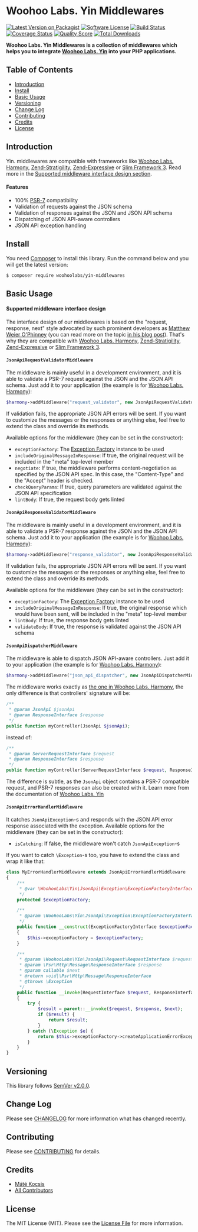# Woohoo Labs. Yin Middlewares

[![Latest Version on Packagist][ico-version]][link-packagist]
[![Software License][ico-license]](LICENSE.md)
[![Build Status][ico-travis]][link-travis]
[![Coverage Status][ico-scrutinizer]][link-scrutinizer]
[![Quality Score][ico-code-quality]][link-code-quality]
[![Total Downloads][ico-downloads]][link-downloads]

**Woohoo Labs. Yin Middlewares is a collection of middlewares which helps you to integrate
[Woohoo Labs. Yin](https://github.com/woohoolabs/yin) into your PHP applications.**

## Table of Contents

* [Introduction](#introduction)
* [Install](#install)
* [Basic Usage](#basic-usage)
* [Versioning](#versioning)
* [Change Log](#change-log)
* [Contributing](#contributing)
* [Credits](#credits)
* [License](#license)

## Introduction

Yin. middlewares are compatible with frameworks like [Woohoo Labs. Harmony](https://github.com/woohoolabs/harmony),
[Zend-Stratigility](https://github.com/zendframework/zend-stratigility/), [Zend-Expressive](https://github.com/zendframework/zend-expressive/) or
[Slim Framework 3](http://www.slimframework.com/docs/concepts/middleware.html). Read more in the [Supported middleware interface design section](https://github.com/woohoolabs/yin-middlewares#supported-middleware-interface-design).

#### Features

- 100% [PSR-7](http://www.php-fig.org/psr/psr-7/) compatibility
- Validation of requests against the JSON schema
- Validation of responses against the JSON and JSON API schema
- Dispatching of JSON API-aware controllers
- JSON API exception handling

## Install

You need [Composer](https://getcomposer.org) to install this library. Run the command below and you will get the latest
version:

```bash
$ composer require woohoolabs/yin-middlewares
```

## Basic Usage

#### Supported middleware interface design

The interface design of our middlewares is based on the "request, response, next" style advocated
by such prominent developers as [Matthew Weier O'Phinney](https://mwop.net/) (you can read more on the topic [in his blog post](https://mwop.net/blog/2015-01-08-on-http-middleware-and-psr-7.html)). That's why
they are compatible with [Woohoo Labs. Harmony](https://github.com/woohoolabs/harmony),
[Zend-Stratigility](https://github.com/zendframework/zend-stratigility/), [Zend-Expressive](https://github.com/zendframework/zend-expressive/) or
[Slim Framework 3](http://www.slimframework.com/docs/concepts/middleware.html).

#### `JsonApiRequestValidatorMiddleware`

The middleware is mainly useful in a development environment, and it is able to validate a
PSR-7 request against the JSON and the JSON API schema. Just add it to your
application (the example is for [Woohoo Labs. Harmony](https://github.com/woohoolabs/harmony)):

```php
$harmony->addMiddleware("request_validator", new JsonApiRequestValidatorMiddleware());
```

If validation fails, the appropriate JSON API errors will be sent. If you want to customize
the messages or the responses or anything else, feel free to extend the class and override its methods.

Available options for the middleware (they can be set in the constructor):

- `exceptionFactory`: The [Exception Factory](https://github.com/woohoolabs/yin/#exceptions) instance to be used
- `includeOriginalMessageInResponse`: If true, the original request will be included in the "meta"
top-level member
- `negotiate`: If true, the middleware performs content-negotiation as specified by the JSON API
spec. In this case, the "Content-Type" and the "Accept" header is checked.
- `checkQueryParams`: If true, query parameters are validated against the JSON API specification
- `lintBody`: If true, the request body gets linted

#### `JsonApiResponseValidatorMiddleware`

The middleware is mainly useful in a development environment, and it is able to validate a
PSR-7 response against the JSON and the JSON API schema. Just add it to your
application (the example is for [Woohoo Labs. Harmony](https://github.com/woohoolabs/harmony)):

```php
$harmony->addMiddleware("response_validator", new JsonApiResponseValidatorMiddleware());
```

If validation fails, the appropriate JSON API errors will be sent. If you want to customize
the messages or the responses or anything else, feel free to extend the class and override its methods.

Available options for the middleware (they can be set in the constructor):

- `exceptionFactory`: The [Exception Factory](https://github.com/woohoolabs/yin/#exceptions) instance to be used
- `includeOriginalMessageInResponse`: If true, the original response which would have been sent,
will be included in the "meta" top-level member
- `lintBody`: If true, the response body gets linted
- `validateBody`: If true, the response is validated against the JSON API schema

#### `JsonApiDispatcherMiddleware`

The middleware is able to dispatch JSON API-aware controllers. Just add it to your
application (the example is for [Woohoo Labs. Harmony](https://github.com/woohoolabs/harmony)):

```php
$harmony->addMiddleware("json_api_dispatcher", new JsonApiDispatcherMiddleware());
```

The middleware works exactly as [the one in Woohoo Labs. Harmony](https://github.com/woohoolabs/harmony#using-your-favourite-di-container-with-harmony),
the only difference is that controllers' signature will be:

```php
/**
 * @param JsonApi $jsonApi
 * @param ResponseInterface $response
 */
public function myController(JsonApi $jsonApi);
```

instead of:

```php
/**
 * @param ServerRequestInterface $request
 * @param ResponseInterface $response
 */
public function myController(ServerRequestInterface $request, ResponseInterface $response);
```

The difference is subtle, as the `JsonApi` object contains a PSR-7 compatible request,
and PSR-7 responses can also be created with it. Learn more from the documentation of
[Woohoo Labs. Yin](https://github.com/woohoolabs/yin#jsonapi-class)

#### `JsonApiErrorHandlerMiddleware`

It catches `JsonApiException`-s and responds with the JSON API error response associated with the exception.
Available options for the middleware (they can be set in the constructor):

- `isCatching`: If false, the middleware won't catch `JsonApiException`-s

If you want to catch `\Exception`-s too, you have to extend the class and wrap it like that:

```php
class MyErrorHandlerMiddleware extends JsonApiErrorHandlerMiddleware
{
    /**
     * @var \WoohooLabs\Yin\JsonApi\Exception\ExceptionFactoryInterface
     */
    protected $exceptionFactory;

    /**
     * @param \WoohooLabs\Yin\JsonApi\Exception\ExceptionFactoryInterface $exceptionFactory
     */
    public function __construct(ExceptionFactoryInterface $exceptionFactory)
    {
        $this->exceptionFactory = $exceptionFactory;
    }

    /**
     * @param \WoohooLabs\Yin\JsonApi\Request\RequestInterface $request
     * @param \Psr\Http\Message\ResponseInterface $response
     * @param callable $next
     * @return void|\Psr\Http\Message\ResponseInterface
     * @throws \Exception
     */
    public function __invoke(RequestInterface $request, ResponseInterface $response, callable $next)
    {
        try {
            $result = parent::__invoke($request, $response, $next);
            if ($result) {
                return $result;
            }
        } catch (\Exception $e) {
            return $this->exceptionFactory->createApplicationErrorException($request)->getErrorDocument()->getResponse($response);
        }
    }
}
```

## Versioning

This library follows [SemVer v2.0.0](http://semver.org/).

## Change Log

Please see [CHANGELOG](CHANGELOG.md) for more information what has changed recently.

## Contributing

Please see [CONTRIBUTING](CONTRIBUTING.md) for details.

## Credits

- [Máté Kocsis][link-author]
- [All Contributors][link-contributors]

## License

The MIT License (MIT). Please see the [License File](LICENSE.md) for more information.

[ico-version]: https://img.shields.io/packagist/v/woohoolabs/yin-middlewares.svg
[ico-license]: https://img.shields.io/badge/license-MIT-brightgreen.svg
[ico-travis]: https://img.shields.io/travis/woohoolabs/yin-middlewares/master.svg
[ico-scrutinizer]: https://img.shields.io/scrutinizer/coverage/g/woohoolabs/yin-middlewares.svg
[ico-code-quality]: https://img.shields.io/scrutinizer/g/woohoolabs/yin-middlewares.svg
[ico-downloads]: https://img.shields.io/packagist/dt/woohoolabs/yin-middlewares.svg

[link-packagist]: https://packagist.org/packages/woohoolabs/yin-middlewares
[link-travis]: https://travis-ci.org/woohoolabs/yin-middlewares
[link-scrutinizer]: https://scrutinizer-ci.com/g/woohoolabs/yin-middlewares/code-structure
[link-code-quality]: https://scrutinizer-ci.com/g/woohoolabs/yin-middlewares
[link-downloads]: https://packagist.org/packages/woohoolabs/yin-middlewares
[link-author]: https://github.com/kocsismate
[link-contributors]: ../../contributors
